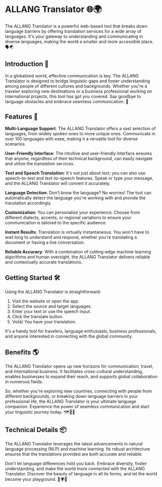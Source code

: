 # ALLANG Translator 🌐🌍

The ALLANG Translator is a powerful web-based tool that breaks down language barriers by offering translation services for a wide array of languages. It's your gateway to understanding and communicating in diverse languages, making the world a smaller and more accessible place. 🗣️🌏

## Introduction 📜

In a globalized world, effective communication is key. The ALLANG Translator is designed to bridge linguistic gaps and foster understanding among people of different cultures and backgrounds. Whether you're a traveler exploring new destinations or a business professional working on international projects, this tool has got you covered. Say goodbye to language obstacles and embrace seamless communication. 🚀

## Features 🌟

**Multi-Language Support**: The ALLANG Translator offers a vast selection of languages, from widely spoken ones to more unique ones. Communicate in over 100 languages with ease, making it a versatile tool for diverse scenarios.

**User-Friendly Interface**: The intuitive and user-friendly interface ensures that anyone, regardless of their technical background, can easily navigate and utilize the translation services.

**Text and Speech Translation**: It's not just about text; you can also use speech-to-text and text-to-speech features. Speak or type your message, and the ALLANG Translator will convert it accurately.

**Language Detection**: Don't know the language? No worries! The tool can automatically detect the language you're working with and provide the translation accordingly.

**Customization**: You can personalize your experience. Choose from different dialects, accents, or regional variations to ensure your communication is tailored to the specific audience.

**Instant Results**: Translation is virtually instantaneous. You won't have to wait long to understand and respond, whether you're translating a document or having a live conversation.

**Reliable Accuracy**: With a combination of cutting-edge machine learning algorithms and human oversight, the ALLANG Translator delivers reliable and contextually accurate translations.

## Getting Started 🛠️

Using the ALLANG Translator is straightforward:

1. Visit the website or open the app.
2. Select the source and target languages.
3. Enter your text or use the speech input.
4. Click the translate button.
5. Voilà! You have your translation.

It's a handy tool for travelers, language enthusiasts, business professionals, and anyone interested in connecting with the global community. 

## Benefits 🌎

The ALLANG Translator opens up new horizons for communication, travel, and international business. It facilitates cross-cultural understanding, enables businesses to expand their reach, and supports global collaboration in numerous fields.

So, whether you're exploring new countries, connecting with people from different backgrounds, or breaking down language barriers in your professional life, the ALLANG Translator is your ultimate language companion. Experience the power of seamless communication and start your linguistic journey today. 🗺️🤝🌐

## Technical Details 📦

The ALLANG Translator leverages the latest advancements in natural language processing (NLP) and machine learning. Its robust architecture ensures that the translations provided are both accurate and reliable.

Don't let language differences hold you back. Embrace diversity, foster understanding, and make the world more connected with the ALLANG Translator. Discover the beauty of language in all its forms, and let the world become your playground. 🌟🌍💬
